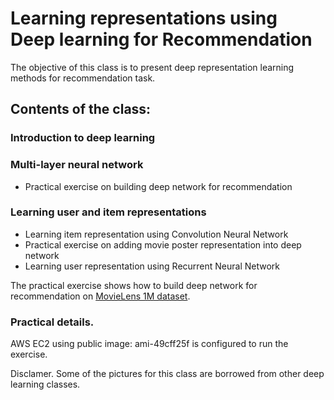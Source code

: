 # Learning representations using Deep learning for Recommendation

The objective of this class is to present deep representation learning methods for recommendation task.

## Contents of the class:
### Introduction to deep learning
### Multi-layer neural network
* Practical exercise on building deep network for recommendation
### Learning user and item representations
* Learning item representation using Convolution Neural Network
* Practical exercise on adding movie poster representation into deep network
* Learning user representation using Recurrent Neural Network

The practical exercise shows how to build deep network for recommendation on [MovieLens 1M dataset](https://grouplens.org/datasets/movielens/1m/).

### Practical details.
AWS EC2 using public image: ami-49cff25f is configured to run the exercise.


Disclamer.
Some of the pictures for this class are borrowed from other deep learning classes.
